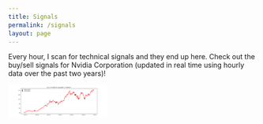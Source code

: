 ```yaml
---
title: Signals
permalink: /signals
layout: page
---
```

Every hour, I scan for technical signals and they end up here. Check out the buy/sell signals for Nvidia Corporation (updated in real time
using hourly data over the past two years)!

<img src="/monitor/NVDA.png" width="200" height="auto" />